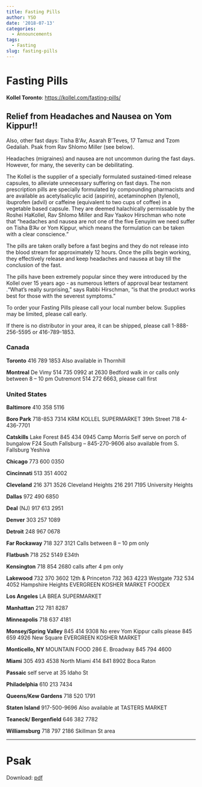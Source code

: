 ```yaml
---
title: Fasting Pills
author: YSO
date: '2018-07-13'
categories:
  - Announcements
tags:
  - Fasting
slug: fasting-pills
---
```


# Fasting Pills
**Kollel Toronto**: https://kollel.com/fasting-pills/


## Relief from Headaches and Nausea on Yom Kippur!!
Also, other fast days: Tisha B'Av, Asarah B'Teves, 17 Tamuz and Tzom Gedaliah. Psak from Rav Shlomo Miller (see below).

Headaches (migraines) and nausea are not uncommon during the fast days. However, for many, the severity can be debilitating. 

The Kollel is the supplier of a specially formulated sustained-timed release capsules, to alleviate unnecessary suffering on fast days. The non prescription pills are specially formulated by compounding pharmacists and are available as acetylsalicylic acid (aspirin), acetaminophen (tylenol), ibuprofen (advil) or caffeine (equivalent to two cups of coffee) in a vegetable based capsule.  They are deemed halachically permissable by the Roshei HaKollel, Rav Shlomo Miller and Rav Yaakov Hirschman who note that “headaches and nausea are not one of the five Eenuyim we need suffer on Tisha B’Av or Yom Kippur, which means the formulation can be taken with a clear conscience.”

The pills are taken orally before a fast begins and they do not release into the blood stream for approximately 12 hours. Once the pills begin working, they effectively release and keep headaches and nausea at bay till the conclusion of the fast.

The pills have been extremely popular since they were introduced by the Kollel over 15 years ago - as numerous letters of approval bear testament .“What’s really surprising,” says Rabbi Hirschman, “is that the product works best for those with the severest symptoms.” 


To order your Fasting Pills please call your local number below. Supplies may be limited, please call early.

If there is no distributor in your area, it can be shipped, please call 1-888-256-5595 or 416-789-1853.

### Canada

**Toronto** 416 789 1853
Also available in Thornhill

**Montreal**
De Vimy 514 735 0992 at 2630 Bedford walk in or calls only between 8 – 10 pm
Outremont 514 272 6663, please call first

### United States

**Baltimore** 410 358 5116

**Boro Park**
718-853 7314
KRM KOLLEL SUPERMARKET 39th Street 718 4-436-7701

**Catskills**
Lake Forest 845 434 0945
Camp Morris Self serve on porch of bungalow F24
South Fallsburg – 845-270-9606
also available from S. Fallsburg Yeshiva

**Chicago** 773 600 0350

**Cincinnati** 513 351 4002

**Cleveland**
216 371 3526 Cleveland Heights
216 291 7195 University Heights

**Dallas** 972 490 6850

**Deal** (NJ) 917 613 2951

**Denver** 303 257 1089

**Detroit** 248 967 0678

**Far Rockaway** 718 327 3121 Calls between 8 – 10 pm only

**Flatbush**  718 252 5149 E34th

**Kensington** 718 854 2680 calls after 4 pm only

**Lakewood**
732 370 3602 12th & Princeton
732 363 4223 Westgate
732 534 4052 Hampshire Heights
EVERGREEN KOSHER MARKET
FOODEX

**Los Angeles** LA BREA SUPERMARKET

**Manhattan** 212 781 8287

**Minneapolis** 718 637 4181

**Monsey/Spring Valley**
845 414 9308 No erev Yom Kippur calls please
845 659 4926 New Square
EVERGREEN KOSHER MARKET

**Monticello, NY**
MOUNTAIN FOOD  286 E. Broadway 845 794 4600

**Miami**
305 493 4538 North Miami
414 841 8902 Boca Raton

**Passaic** self serve at 35 Idaho St

**Philadelphia** 610 213 7434

**Queens/Kew Gardens** 718 520 1791

**Staten Island**
917-500-9696
Also available at TASTERS MARKET

**Teaneck/ Bergenfield** 646 382 7782

**Williamsburg** 718 797 2186 Skillman St area

----
# Psak
Download: [pdf](/pdf/RSM-pills.pdf) 